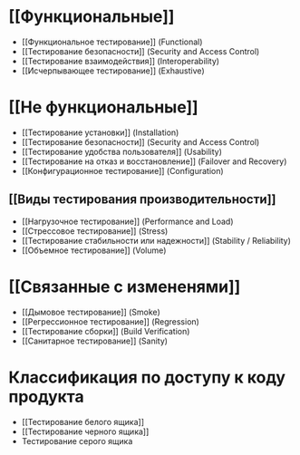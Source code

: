 # [[Функциональные]]
- [[Функциональное тестирование]] (Functional)
- [[Тестирование безопасности]] (Security and Access Control)
- [[Тестирование взаимодействия]] (Interoperability)
- [[Исчерпывающее тестирование]] (Exhaustive)


# [[Не функциональные]]
- [[Тестирование установки]] (Installation)
- [[Тестирование безопасности]] (Security and Access Control)
- [[Тестирование удобства пользователя]] (Usability)
- [[Тестирование на отказ и восстановление]] (Failover and Recovery)
- [[Конфигурационное тестирование]] (Configuration)
## [[Виды тестирования производительности]]
- [[Нагрузочное тестирование]] (Performance and Load)
- [[Стрессовое тестирование]] (Stress)
- [[Тестирование стабильности или надежности]] (Stability / Reliability)
- [[Объемное тестирование]] (Volume)
# [[Связанные с измененями]]
- [[Дымовое тестирование]] (Smoke)
- [[Регрессионное тестирование]] (Regression)
- [[Тестирование сборки]] (Build Verification)
- [[Санитарное тестирование]] (Sanity)
# Классификация по доступу к коду продукта
- [[Тестирование белого ящика]]
- [[Тестирование черного ящика]]
- Тестирование серого ящика
